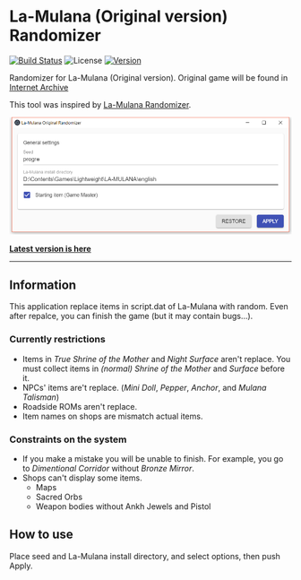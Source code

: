 # La-Mulana (Original version) Randomizer

[![Build Status](https://travis-ci.org/progre/lmorandomizer.svg?branch=master)](https://travis-ci.org/progre/lmorandomizer) ![License](https://img.shields.io/github/license/progre/lmorandomizer.svg) [![Version](https://img.shields.io/github/release/progre/lmorandomizer/all.svg)](https://github.com/progre/lmorandomizer/releases)

Randomizer for La-Mulana (Original version). Original game will be found in [Internet Archive](https://archive.org/details/La-Mulana)

This tool was inspired by [La-Mulana Randomizer](https://github.com/thezerothcat/LaMulanaRandomizer/wiki).

<img width="750" src="window.png" alt="screenshot">

**[Latest version is here](https://github.com/progre/lmorandomizer/releases)**

----

## Information

This application replace items in script.dat of La-Mulana with random. Even after repalce, you can finish the game (but it may contain bugs...).

### Currently restrictions

- Items in *True Shrine of the Mother* and *Night Surface* aren't replace. You must collect items in *(normal) Shrine of the Mother* and *Surface* before it.
- NPCs' items are't replace. (*Mini Doll*, *Pepper*, *Anchor*, and *Mulana Talisman*)
- Roadside ROMs aren't replace.
- Item names on shops are mismatch actual items.

### Constraints on the system

- If you make a mistake you will be unable to finish. For example, you go to *Dimentional Corridor* without *Bronze Mirror*.
- Shops can't display some items.
  - Maps
  - Sacred Orbs
  - Weapon bodies without Ankh Jewels and Pistol

## How to use

Place seed and La-Mulana install directory, and select options, then push Apply.
